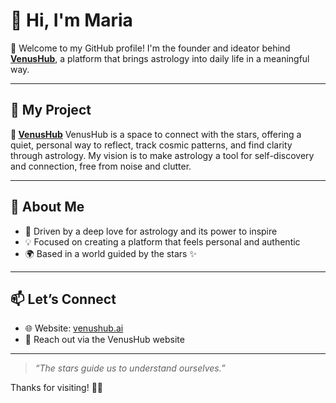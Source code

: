# 👋 Hi, I'm Maria

🌌 Welcome to my GitHub profile! I'm the founder and ideator behind **[VenusHub](https://venushub.ai)**, a platform that brings astrology into daily life in a meaningful way.

---

## 🔭 My Project

**🌟 [VenusHub](https://venushub.ai)**
VenusHub is a space to connect with the stars, offering a quiet, personal way to reflect, track cosmic patterns, and find clarity through astrology. My vision is to make astrology a tool for self-discovery and connection, free from noise and clutter.

---

## 🌠 About Me

- 🔭 Driven by a deep love for astrology and its power to inspire
- 💡 Focused on creating a platform that feels personal and authentic
- 🌍 Based in a world guided by the stars ✨

---

## 📫 Let’s Connect

- 🌐 Website: [venushub.ai](https://venushub.ai)
- 💌 Reach out via the VenusHub website

---

> _“The stars guide us to understand ourselves.”_

Thanks for visiting! 🌙✨
